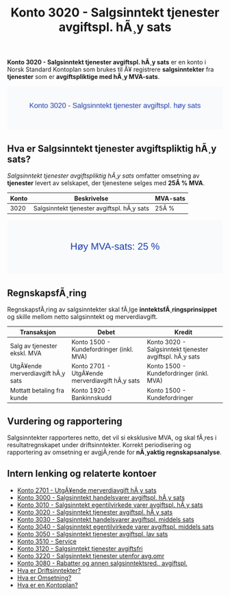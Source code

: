 ﻿---
title: "Konto 3020 - Salgsinntekt tjenester avgiftspl. hÃ¸y sats"
meta_title: "3020-salgsinntekt-tjenester-avgiftspl-hoy-sats"
meta_description: '**Konto 3020 - Salgsinntekt tjenester avgiftspl. hÃ¸y sats** er en konto i Norsk Standard Kontoplan som brukes til Ã¥ registrere **salgsinntekter** fra **tjenes...'
slug: 3020-salgsinntekt-tjenester-avgiftspl-hoy-sats
type: blog
layout: pages/single
---

**Konto 3020 - Salgsinntekt tjenester avgiftspl. hÃ¸y sats** er en konto i Norsk Standard Kontoplan som brukes til Ã¥ registrere **salgsinntekter** fra **tjenester** som er **avgiftspliktige med hÃ¸y MVA-sats**.

![Illustrasjon av konto 3020 Salgsinntekt tjenester avgiftspl. hÃ¸y sats](3020-salgsinntekt-tjenester-avgiftspl-hoy-sats-image.svg)

## Hva er Salgsinntekt tjenester avgiftspliktig hÃ¸y sats?

*Salgsinntekt tjenester avgiftspliktig hÃ¸y sats* omfatter omsetning av **tjenester** levert av selskapet, der tjenestene selges med **25Â % MVA**.

| Konto | Beskrivelse                                  | MVA-sats |
|-------|----------------------------------------------|----------|
| 3020  | Salgsinntekt tjenester avgiftspl. hÃ¸y sats    | 25Â %     |

![HÃ¸y MVA-sats: 25 %](3020-mva-hoy-sats.svg)

## RegnskapsfÃ¸ring

RegnskapsfÃ¸ring av salgsinntekter skal fÃ¸lge **inntektsfÃ¸ringsprinsippet** og skille mellom netto salgsinntekt og merverdiavgift.

| Transaksjon                              | Debet                                            | Kredit                                               |
|------------------------------------------|--------------------------------------------------|------------------------------------------------------|
| Salg av tjenester ekskl. MVA             | Konto 1500 - Kundefordringer (inkl. MVA)         | Konto 3020 - Salgsinntekt tjenester avgiftspl. hÃ¸y sats |
| UtgÃ¥ende merverdiavgift hÃ¸y sats         | Konto 2701 - UtgÃ¥ende merverdiavgift hÃ¸y sats     | Konto 1500 - Kundefordringer (inkl. MVA)             |
| Mottatt betaling fra kunde               | Konto 1920 - Bankinnskudd                        | Konto 1500 - Kundefordringer                         |

## Vurdering og rapportering

Salgsinntekter rapporteres netto, det vil si eksklusive MVA, og skal fÃ¸res i resultatregnskapet under driftsinntekter. Korrekt periodisering og rapportering av omsetning er avgjÃ¸rende for **nÃ¸yaktig regnskapsanalyse**.

## Intern lenking og relaterte kontoer

* [Konto 2701 - UtgÃ¥ende merverdiavgift hÃ¸y sats](/blogs/kontoplan/2701-utgaende-merverdiavgift-hoy-sats "Konto 2701 - UtgÃ¥ende merverdiavgift hÃ¸y sats")
* [Konto 3000 - Salgsinntekt handelsvarer avgiftspl. hÃ¸y sats](/blogs/kontoplan/3000-salgsinntekt-handelsvarer-avgiftspl-hoy-sats "Konto 3000 - Salgsinntekt handelsvarer avgiftspl. hÃ¸y sats")
* [Konto 3010 - Salgsinntekt egentilvirkede varer avgiftspl. hÃ¸y sats](/blogs/kontoplan/3010-salgsinntekt-egentilvirkede-varer-avgiftspl-hoy-sats "Konto 3010 - Salgsinntekt egentilvirkede varer avgiftspl. hÃ¸y sats")
* [Konto 3020 - Salgsinntekt tjenester avgiftspl. hÃ¸y sats](/blogs/kontoplan/3020-salgsinntekt-tjenester-avgiftspl-hoy-sats "Konto 3020 - Salgsinntekt tjenester avgiftspl. hÃ¸y sats")
* [Konto 3030 - Salgsinntekt handelsvarer avgiftspl. middels sats](/blogs/kontoplan/3030-salgsinntekt-handelsvarer-avgiftspl-middels-sats "Konto 3030 - Salgsinntekt handelsvarer avgiftspl. middels sats")
* [Konto 3040 - Salgsinntekt egentilvirkede varer avgiftspl. middels sats](/blogs/kontoplan/3040-salgsinntekt-egentilvirkede-varer-avgiftspl-middels-sats "Konto 3040 - Salgsinntekt egentilvirkede varer avgiftspl. middels sats")
* [Konto 3050 - Salgsinntekt tjenester avgiftspl. lav sats](/blogs/kontoplan/3050-salgsinntekt-tjenester-avgiftspl-lav-sats "Konto 3050 - Salgsinntekt tjenester avgiftspl. lav sats")
* [Konto 3510 - Service](/blogs/kontoplan/3510-service "Konto 3510 - Service")
* [Konto 3120 - Salgsinntekt tjenester avgiftsfri](/blogs/kontoplan/3120-salgsinntekt-tjenester-avgiftsfri "Konto 3120 - Salgsinntekt tjenester avgiftsfri")
* [Konto 3220 - Salgsinntekt tjenester utenfor avg.omr](/blogs/kontoplan/3220-salgsinntekt-tjenester-utenfor-avg-omr "Konto 3220 - Salgsinntekt tjenester utenfor avg.omr")
* [Konto 3080 - Rabatter og annen salgsinntektsred., avgiftspl.](/blogs/kontoplan/3080-rabatter-og-annen-salgsinntektsred-avgiftspl "Konto 3080 - Rabatter og annen salgsinntektsred., avgiftspl.")
* [Hva er Driftsinntekter?](/blogs/regnskap/hva-er-driftsinntekter "Hva er Driftsinntekter? Komplett Guide til Driftsinntekter i Regnskap")
* [Hva er Omsetning?](/blogs/regnskap/hva-er-omsetning "Hva er Omsetning? Komplett Guide til Omsetning i Regnskap og Skatt")
* [Hva er en Kontoplan?](/blogs/regnskap/hva-er-kontoplan "Hva er en Kontoplan? Komplett Guide til Kontoplaner i Norsk Regnskap")

